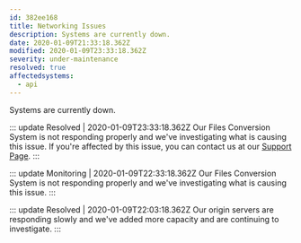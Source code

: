 ```yaml
---
id: 382ee168
title: Networking Issues
description: Systems are currently down.
date: 2020-01-09T21:33:18.362Z
modified: 2020-01-09T23:33:18.362Z
severity: under-maintenance
resolved: true
affectedsystems:
  - api
---
```


Systems are currently down.


::: update Resolved | 2020-01-09T23:33:18.362Z
Our Files Conversion System is not responding properly and we've investigating what is causing this issue. If you're affected by this issue, you can contact us at our [Support Page](https://statusfy.marquez.co).
:::

::: update Monitoring | 2020-01-09T22:33:18.362Z
Our Files Conversion System is not responding properly and we've investigating what is causing this issue.
:::

::: update Resolved | 2020-01-09T22:03:18.362Z
Our origin servers are responding slowly and we've added more capacity and are continuing to investigate.
:::

